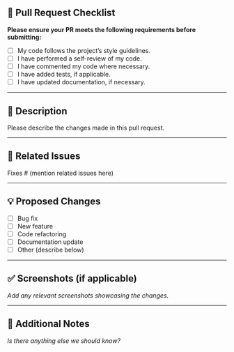 ## 🚀 Pull Request Checklist
**Please ensure your PR meets the following requirements before submitting:**
- [ ] My code follows the project’s style guidelines.
- [ ] I have performed a self-review of my code.
- [ ] I have commented my code where necessary.
- [ ] I have added tests, if applicable.
- [ ] I have updated documentation, if necessary.

---

## 📌 Description
Please describe the changes made in this pull request.

---

## 🔄 Related Issues
Fixes # (mention related issues here)

---

## 💡 Proposed Changes
- [ ] Bug fix
- [ ] New feature
- [ ] Code refactoring
- [ ] Documentation update
- [ ] Other (describe below)

---

## ✅ Screenshots (if applicable)
_Add any relevant screenshots showcasing the changes._

---

## 📩 Additional Notes
_Is there anything else we should know?_
